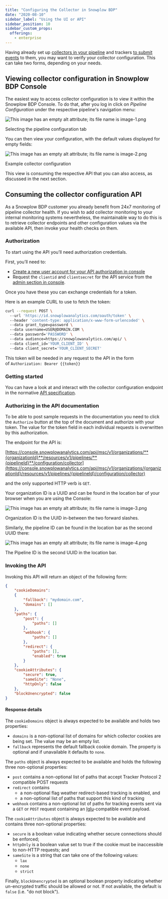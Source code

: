 ```yaml
---
title: "Configuring the Collector in Snowplow BDP"
date: "2020-08-10"
sidebar_label: "Using the UI or API"
sidebar_position: 10
sidebar_custom_props:
  offerings:
    - enterprise
---
```


Having already set up [collectors in your pipeline](/docs/understanding-your-pipeline/architecture-overview/index.md) and trackers [to submit events](/docs/collecting-data/index.md) to them, you may want to verify your collector configuration. This can take two forms, depending on your needs.

## Viewing collector configuration in Snowplow BDP Console

The easiest way to access collector configuration is to view it within the Snowplow BDP Console. To do that, after you log in click on _Pipeline Configuration_ under the respective pipeline's navigation menu:

![This image has an empty alt attribute; its file name is image-1.png](images/image-1.png)

Selecting the pipeline configuration tab

You can then view your configuration, with the default values displayed for empty fields:

![This image has an empty alt attribute; its file name is image-2.png](images/image-2.png)

Example collector configuration

This view is consuming the respective API that you can also access, as discussed in the next section.

## Consuming the collector configuration API

As a Snowplow BDP customer you already benefit from 24x7 monitoring of pipeline collector health. If you wish to add collector monitoring to your internal monitoring systems nevertheless, the maintainable way to do this is to retrieve collector endpoints and other configuration values via the available API, then invoke your health checks on them.

### Authorization

To start using the API you’ll need authorization credentials.

First, you’ll need to:

- [Create a new user account for your API authorization in console](https://console.snowplowanalytics.com/users)
- Request the `clientid` and `clientsecret` for the API service from the [admin section in console](https://console.snowplowanalytics.com/credentials).

Once you have these you can exchange credentials for a token.

Here is an example CURL to use to fetch the token:

```bash
curl --request POST \ 
  --url 'https://id.snowplowanalytics.com/oauth/token' \ 
  --header 'content-type: application/x-www-form-urlencoded' \ 
  --data grant_type=password \ 
  --data username=USER@DOMAIN.COM \ 
  --data password='PASSWORD' \ 
  --data audience=https://snowplowanalytics.com/api/ \ 
  --data client_id='YOUR_CLIENT_ID' \ 
  --data client_secret='YOUR_CLIENT_SECRET'
```

This token will be needed in any request to the API in the form of `Authorization: Bearer {{token}}`

### Getting started

You can have a look at and interact with the collector configuration endpoint in the normative [API specification](https://console.snowplowanalytics.com/api/msc/v1/docs/index.html?url=/api/msc/v1/docs/docs.yaml#/configuration/getOrganizationsOrganizationidResourcesV1PipelinesPipelineidConfigurationCollector).

### Authorizing in the API documentation

To be able to post sample requests in the documentation you need to click the `Authorize` button at the top of the document and authorize with your token. The value for the token field in each individual requests is overwritten by this authorization.

The endpoint for the API is:

[https://console.snowplowanalytics.com/api/msc/v1/organizations/**{organizationId}**/resources/v1/pipelines/**{pipelineId}**/configuration/collector](https://console.snowplowanalytics.com/api/msc/v1/organizations/{organizationId}/resources/v1/pipelines/{pipelineId}/configuration/collector)

and the only supported HTTP verb is `GET`.

Your organization ID is a UUID and can be found in the location bar of your browser when you are using the Console:

![This image has an empty alt attribute; its file name is image-3.png](images/image-3.png)

Organization ID is the UUID in-between the two forward slashes.

Similarly, the pipeline ID can be found in the location bar as the second UUID there:

![This image has an empty alt attribute; its file name is image-4.png](images/image-4.png)

The Pipeline ID is the second UUID in the location bar.

### Invoking the API

Invoking this API will return an object of the following form:

```json
{ 
    "cookieDomains": 
    { 
        "fallback": "mydomain.com", 
        "domains": [] 
    }, 
    "paths": { 
        "post": { 
            "paths": [] 
        }, 
        "webhook": { 
            "paths": [] 
        }, 
        "redirect": { 
            "paths": [], 
            "enabled": true 
        } 
    }, 
    "cookieAttributes": { 
        "secure": true, 
        "sameSite": "None", 
        "httpOnly": false 
    }, 
    "blockUnencrypted": false
}
```

#### Response details

The `cookieDomains` object is always expected to be available and holds two properties:

- `domains` is a non-optional list of domains for which collector cookies are being set. The value may be an empty list.
- `fallback` represents the default fallback cookie domain. The property is optional and if unavailable it defaults to `none`.

The `paths` object is always expected to be available and holds the following three non-optional properties:

- `post` contains a non-optional list of paths that accept Tracker Protocol 2 compatible POST requests
- `redirect` contains
    - a non-optional flag weather redirect-based tracking is enabled, and
    - a non-optional list of paths that support this kind of tracking
- `webhook` contains a non-optional list of paths for tracking events sent via a `GET` or `POST` request containing an [Iglu](https://github.com/snowplow/iglu)\-compatible event payload.

The `cookieAttributes` object is always expected to be available and contains three non-optional properties:

- `secure` is a boolean value indicating whether secure connections should be enforced;
- `httpOnly` is a boolean value set to true if the cookie must be inaccessible to non-HTTP requests; and
- `sameSite` is a string that can take one of the following values:
    - `lax`
    - `none`
    - `strict`

Finally, `blockUnencrypted` is an optional boolean property indicating whether un-encrypted traffic should be allowed or not. If not available, the default is `false` (i.e. "do not block").
